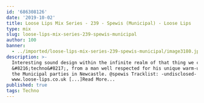 ```yaml
---
id: '686308126'
date: '2019-10-02'
title: Loose Lips Mix Series - 239 - Spewis (Municipal) - Loose Lips
type: mix
slug: loose-lips-mix-series-239-spewis-municipal
author: 100
banner:
  - ../imported/loose-lips-mix-series-239-spewis-municipal/image3180.jpeg
description: >-
  Interesting sound design within the infinite realm of that thing we call
  &#8216;techno&#8217;, from a man well respected for his unique warm-up sets at
  the Municipal parties in Newcastle. @spewis Tracklist: -undisclosed-
  www.loose-lips.co.uk [...]Read More...
published: true
tags: Techno
---
```

